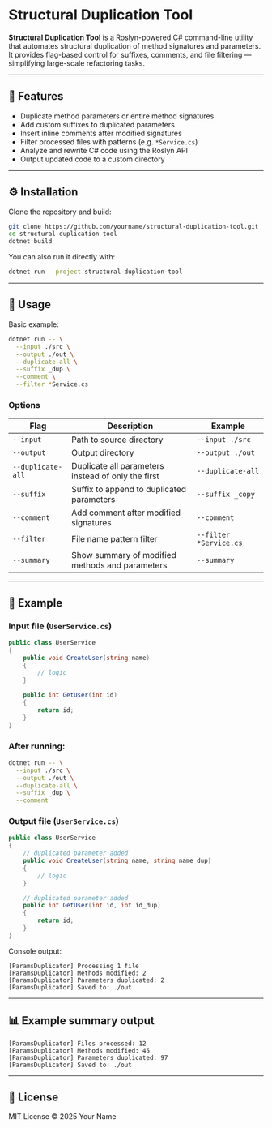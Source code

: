 # Structural Duplication Tool

**Structural Duplication Tool** is a Roslyn-powered C# command-line utility that automates structural duplication of method signatures and parameters.  
It provides flag-based control for suffixes, comments, and file filtering — simplifying large-scale refactoring tasks.

---

## 🚀 Features

- Duplicate method parameters or entire method signatures
- Add custom suffixes to duplicated parameters
- Insert inline comments after modified signatures
- Filter processed files with patterns (e.g. `*Service.cs`)
- Analyze and rewrite C# code using the Roslyn API
- Output updated code to a custom directory

---

## ⚙️ Installation

Clone the repository and build:

```bash
git clone https://github.com/yourname/structural-duplication-tool.git
cd structural-duplication-tool
dotnet build
```

You can also run it directly with:

```bash
dotnet run --project structural-duplication-tool
```

---

## 🧩 Usage

Basic example:

```bash
dotnet run -- \
  --input ./src \
  --output ./out \
  --duplicate-all \
  --suffix _dup \
  --comment \
  --filter *Service.cs
```

### Options

| Flag | Description | Example |
|------|--------------|----------|
| `--input` | Path to source directory | `--input ./src` |
| `--output` | Output directory | `--output ./out` |
| `--duplicate-all` | Duplicate all parameters instead of only the first | `--duplicate-all` |
| `--suffix` | Suffix to append to duplicated parameters | `--suffix _copy` |
| `--comment` | Add comment after modified signatures | `--comment` |
| `--filter` | File name pattern filter | `--filter *Service.cs` |
| `--summary` | Show summary of modified methods and parameters | `--summary` |

---

## 🧠 Example

### Input file (`UserService.cs`)

```csharp
public class UserService
{
    public void CreateUser(string name)
    {
        // logic
    }

    public int GetUser(int id)
    {
        return id;
    }
}
```

### After running:
```bash
dotnet run -- \
  --input ./src \
  --output ./out \
  --duplicate-all \
  --suffix _dup \
  --comment
```

### Output file (`UserService.cs`)

```csharp
public class UserService
{
    // duplicated parameter added
    public void CreateUser(string name, string name_dup)
    {
        // logic
    }

    // duplicated parameter added
    public int GetUser(int id, int id_dup)
    {
        return id;
    }
}
```

Console output:
```
[ParamsDuplicator] Processing 1 file
[ParamsDuplicator] Methods modified: 2
[ParamsDuplicator] Parameters duplicated: 2
[ParamsDuplicator] Saved to: ./out
```

---

## 📊 Example summary output

```
[ParamsDuplicator] Files processed: 12
[ParamsDuplicator] Methods modified: 45
[ParamsDuplicator] Parameters duplicated: 97
[ParamsDuplicator] Saved to: ./out
```

---

## 🧾 License

MIT License © 2025 Your Name
